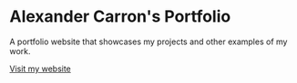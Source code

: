 # Alexander Carron's Portfolio
A portfolio website that showcases my projects and other examples of my work.

[Visit my website](https://alexcarron.github.io/portfolio/)
